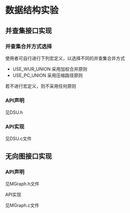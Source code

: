 # **数据结构实验**

## 并查集接口实现

### 并查集合并方式选择

使用者可自行进行下列宏定义，以选择不同的并查集合并方式

* USE_WUR_UNION	采用加权合并原则
* USE_PC_UNION	采用压缩路径原则

若不进行宏定义，则不采用任何原则

### API声明

见DSU.h

### API实现

见DSU.c文件

## 无向图接口实现

### API声明

见MGraph.h文件

API实现

见MGraph.c文件
